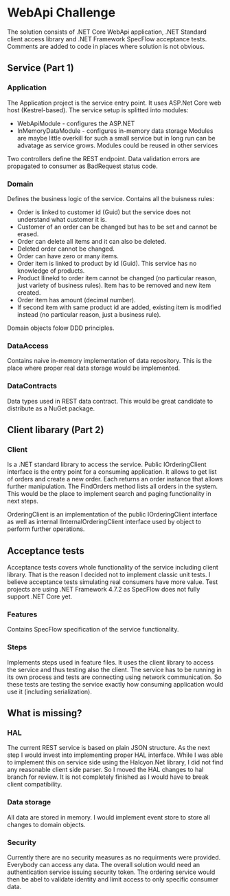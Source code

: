 # WebApi Challenge

The solution consists of .NET Core WebApi application, .NET Standard client access library and .NET Framework SpecFlow acceptance tests. Comments are added to code in places where solution is not obvious.

## Service (Part 1)

### Application

The Application project is the service entry point. It uses ASP.Net Core web host (Kestrel-based). 
The service setup is splitted into modules:
- WebApiModule - configures the ASP.NET
- InMemoryDataModule - configures in-memory data storage
Modules are maybe little overkill for such a small service but in long run can be advatage as service grows. Modules could be reused in other services

Two controllers define the REST endpoint. Data validation errors are propagated to consumer as BadRequest status code.

### Domain

Defines the business logic of the service. Contains all the buisness rules:
- Order is linked to customer id (Guid) but the service does not understand what customer it is.
- Customer of an order can be changed but has to be set and cannot be erased.
- Order can delete all items and it can also be deleted.
- Deleted order cannot be changed.
- Order can have zero or many items.
- Order item is linked to product by id (Guid). This service has no knowledge of products.
- Product llinekd to order item cannot be changed (no particular reason, just variety of business rules). Item has to be removed and new item created.
- Order item has amount (decimal number).
- If second item with same product id are added, existing item is modified instead (no particular reason, just a business rule).

Domain objects folow DDD principles.

### DataAccess

Contains naive in-memory implementation of data repository. This is the place where proper real data storage would be implemented.

### DataContracts

Data types used in REST data contract. This would be great candidate to distribute as a NuGet package.

## Client libarary (Part 2)
### Client

Is a .NET standard library to access the service. Public IOrderingClient interface is the entry point for a consuming application. It allows to get list of orders and create a new order. Each returns an order instance that allows further manipulation.
The FindOrders method lists all orders in the system. This would be the place to implement search and paging functionality in next steps.

OrderingClient is an implementation of the public IOrderingClient interface as well as internal IInternalOrderingClient interface used by object to perform further operations.

## Acceptance tests

Acceptance tests covers whole functionality of the service including client library. That is the reason I decided not to implement classic unit tests. I believe acceptance tests simulating real consumers have more value.
Test projects are using .NET Framework 4.7.2 as SpecFlow does not fully support .NET Core yet.

### Features

Contains SpecFlow specification of the service functionality.

### Steps

Implements steps used in feature files. It uses the client library to access the service and thus testing also the client. The service has to be running in its own process and tests are connecting using network communication. So these tests are testing the service exactly how consuming application would use it (including serialization). 

## What is missing?

### HAL
The current REST service is based on plain JSON structure. As the next step I would invest into implementing proper HAL interface. While I was able to implement this on service side using the Halcyon.Net library, I did not find any reasonable client side parser. So I moved the HAL changes to hal branch for review. It is not completely finished as I would have to break client compatibility.

### Data storage
All data are stored in memory. I would implement event store to store all changes to domain objects.

### Security
Currently there are no security measures as no requirments were provided. Everybody can access any data. The overall solution would need an authentication service issuing security token. The ordering service would then be abel to validate identity and limit access to only specific consumer data.
